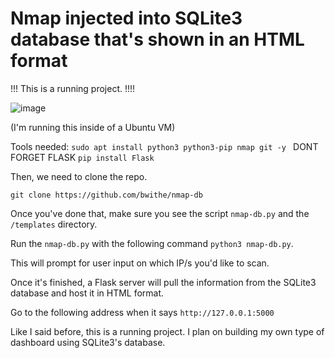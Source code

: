# Nmap injected into SQLite3 database that's shown in an HTML format
!!! This is a running project. !!!!

![image](https://github.com/BwithE/nmap-db/assets/144924113/5ebe5cbe-ebda-4008-baaa-790b490a00b2)

(I'm running this inside of a Ubuntu VM)

Tools needed:
```sudo apt install python3 python3-pip nmap git -y ```
DONT FORGET FLASK
```pip install Flask```

Then, we need to clone the repo.

```git clone https://github.com/bwithe/nmap-db```

Once you've done that, make sure you see the script ```nmap-db.py``` and the ```/templates``` directory.

Run the ```nmap-db.py``` with the following command ```python3 nmap-db.py```.

This will prompt for user input on which IP/s you'd like to scan.

Once it's finished, a Flask server will pull the information from the SQLite3 database and host it in HTML format.

Go to the following address when it says ```http://127.0.0.1:5000```

Like I said before, this is a running project. I plan on building my own type of dashboard using SQLite3's database.



